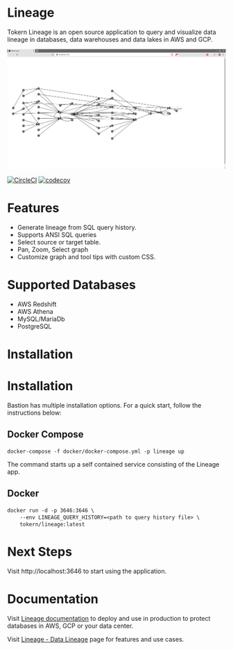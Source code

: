 # Lineage
Tokern Lineage is an open source application to query and visualize data lineage in databases, data warehouses and
data lakes in AWS and GCP. 

![Lineage Demo](demo.gif)


[![CircleCI](https://circleci.com/gh/tokern/lineage.svg?style=svg)](https://circleci.com/gh/tokern/lineage)
[![codecov](https://codecov.io/gh/tokern/lineage/branch/master/graph/badge.svg)](https://codecov.io/gh/tokern/lineage)

# Features

* Generate lineage from SQL query history.
* Supports ANSI SQL queries
* Select source or target table.
* Pan, Zoom, Select graph
* Customize graph and tool tips with custom CSS.

# Supported Databases

* AWS Redshift
* AWS Athena
* MySQL/MariaDb
* PostgreSQL

# Installation

# Installation

Bastion has multiple installation options. For a quick start, follow the
instructions below:

## Docker Compose

    docker-compose -f docker/docker-compose.yml -p lineage up

The command starts up a self contained service consisting of the Lineage app.

## Docker 

    docker run -d -p 3646:3646 \
        --env LINEAGE_QUERY_HISTORY=<path to query history file> \
        tokern/lineage:latest

# Next Steps
Visit http://localhost:3646 to start using the application.

# Documentation
Visit [Lineage documentation](https://tokern.io/docs/lineage) to deploy and use in
production to protect databases in AWS, GCP or your data center.

Visit [Lineage - Data Lineage](https://tokern.io/lineage) page for features and use cases.




